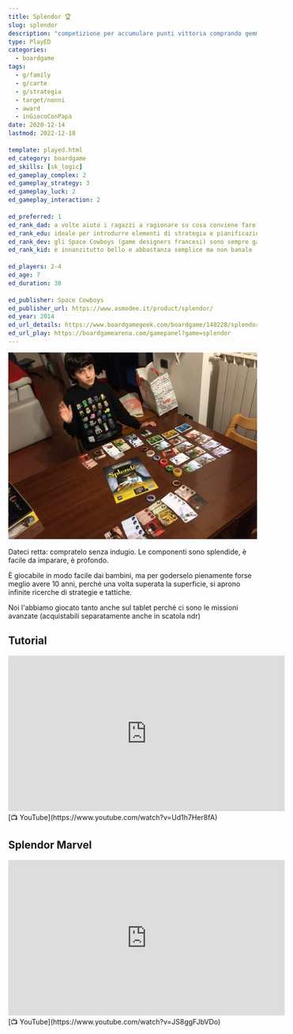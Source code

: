 ```yaml
---
title: Splendor 🏆
slug: splendor
description: "competizione per accumulare punti vittoria comprando gemme, sviluppando il proprio emporio e attirando nobili"
type: PlayED
categories:
  - boardgame
tags:
  - g/family
  - g/carte
  - g/strategia
  - target/nonni
  - award
  - inGiocoConPapà
date: 2020-12-14
lastmod: 2022-12-18

template: played.html
ed_category: boardgame
ed_skills: [sk_logic]
ed_gameplay_complex: 2
ed_gameplay_strategy: 3
ed_gameplay_luck: 2
ed_gameplay_interaction: 2

ed_preferred: 1
ed_rank_dad: a volte aiuto i ragazzi a ragionare su cosa conviene fare
ed_rank_edu: ideale per introdurre elementi di strategia e pianificazione con la scelta di quali tessere comprare
ed_rank_dev: gli Space Cowboys (game designers francesi) sono sempre garanzia di altissima qualità
ed_rank_kid: è innanzitutto bello e abbastanza semplice ma non banale

ed_players: 2-4
ed_age: 7
ed_duration: 30

ed_publisher: Space Cowboys
ed_publisher_url: https://www.asmodee.it/product/splendor/
ed_year: 2014
ed_url_details: https://www.boardgamegeek.com/boardgame/148228/splendor
ed_url_play: https://boardgamearena.com/gamepanel?game=splendor
---
```


![](../../assets/img/played/boardgame/splendor.webp)

Dateci retta: compratelo senza indugio.
Le componenti sono splendide, è facile da imparare, è profondo.

È giocabile in modo facile dai bambini, ma per goderselo pienamente forse meglio avere 10 anni, perché una volta superata la superficie, si aprono infinite ricerche di strategie e tattiche.

Noi l'abbiamo giocato tanto anche sul tablet perché ci sono le missioni avanzate (acquistabili separatamente anche in scatola ndr)

## Tutorial

<iframe width="560" height="315" src="https://www.youtube-nocookie.com/embed/Ud1h7Her8fA?si=RNBwQkzjsQ6Ejpy1" title="YouTube video player" frameborder="0" allow="accelerometer; autoplay; clipboard-write; encrypted-media; gyroscope; picture-in-picture; web-share" allowfullscreen></iframe>
[📺 YouTube](https://www.youtube.com/watch?v=Ud1h7Her8fA)

## Splendor Marvel

<iframe width="560" height="315" src="https://www.youtube-nocookie.com/embed/JS8ggFJbVDo?si=6LRGNiAI5Km6cbVB" title="YouTube video player" frameborder="0" allow="accelerometer; autoplay; clipboard-write; encrypted-media; gyroscope; picture-in-picture; web-share" allowfullscreen></iframe>
[📺 YouTube](https://www.youtube.com/watch?v=JS8ggFJbVDo)
